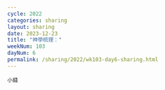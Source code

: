 ```yaml
---
cycle: 2022
categories: sharing
layout: sharing
date: 2023-12-23
title: "神學梳理："
weekNum: 103
dayNum: 6
permalink: /sharing/2022/wk103-day6-sharing.html
---
```


[](https://eccseattle.github.io/media/sharing/2022/wk103/2023-12-23-bin.m4a)

`小錢`